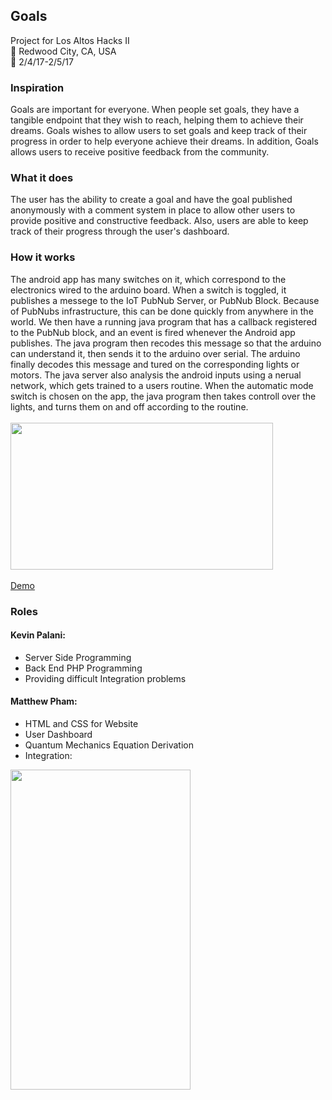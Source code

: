 ## Goals

Project for Los Altos Hacks II <br>
:round_pushpin: 
Redwood City, CA, USA<br>
:date: 2/4/17-2/5/17

### Inspiration

Goals are important for everyone. When people set goals, they have a tangible endpoint that they wish to reach, helping them to achieve their dreams. Goals wishes to allow users to set goals and keep track of their progress in order to help everyone achieve their dreams. In addition, Goals allows users to receive positive feedback from the community.

### What it does

The user has the ability to create a goal and have the goal published anonymously with a comment system in place to allow other users to provide positive and constructive feedback. Also, users are able to keep track of their progress through the user's dashboard.

### How it works

The android app has many switches on it, which correspond to the electronics wired to the arduino board. When a switch is toggled, it publishes a messege to the IoT PubNub Server, or PubNub Block. Because of PubNubs infrastructure, this can be done quickly from anywhere in the world. We then have a running java program that has a callback registered to the PubNub block, and an event is fired whenever the Android app publishes. The java program then recodes this message so that the arduino can understand it, then sends it to the arduino over serial. The arduino finally decodes this message and tured on the corresponding lights or motors. The java server also analysis the android inputs using a nerual network, which gets trained to a users routine. When the automatic mode switch is chosen on the app, the java program then takes controll over the lights, and turns them on and off according to the routine.
<br>
<br>
<img src="https://github.com/KevinAndMatthewsProjects/IoTSmartHouse/blob/master/img/iotsmarthouse.png" width="420" height="235">
<br>
<br>
<a href="http://imgur.com/2YIALEO">Demo</a>
### Roles
#### Kevin Palani:
* Server Side Programming
* Back End PHP Programming
* Providing difficult Integration problems

 #### Matthew Pham:
* HTML and CSS for Website
* User Dashboard
* Quantum Mechanics Equation Derivation
* Integration: 
<img src="https://github.com/KevinAndMatthewsProjects/Goals/blob/master/img/integration.gif" width="288" height="512">
